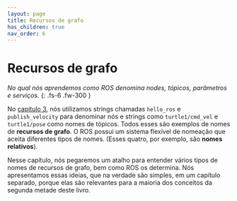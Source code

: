 ```yaml
---
layout: page
title: Recursos de grafo
has_children: true
nav_order: 6
---
```



# Recursos de grafo

*No qual nós aprendemos como ROS denomina nodes, tópicos, parâmetros e serviços.*
{: .fs-6 .fw-300 }

No [capítulo 3](https://ras-ufcg.github.io/agitROS/3/README.html), nós utilizamos strings chamadas `hello_ros` e `publish_velocity` para denominar nós e strings como `turtle1/cmd_vel` e `turtle1/pose` como nomes de tópicos.
Todos esses são exemplos de nomes de **recursos de grafo**. O ROS possui um sistema flexível de nomeação que
aceita diferentes tipos de nomes. (Esses quatro, por exemplo, são **nomes relativos**).

Nesse capítulo, nós pegaremos um atalho para entender vários tipos de nomes de recursos de grafo,
bem como ROS os determina. Nós apresentamos essas ideias, que na verdade são simples, em um
capítulo separado, porque elas são relevantes para a maioria dos conceitos da segunda metade deste livro.
